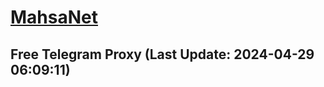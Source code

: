 
# [MahsaNet](https://t.me/mahsa_net)
## Free Telegram Proxy (Last Update: 2024-04-29 06:09:11)

    